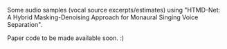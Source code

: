 Some audio samples (vocal source excerpts/estimates) using "HTMD-Net: A Hybrid Masking-Denoising Approach for Monaural Singing Voice Separation".

Paper code to be made available soon. :)

